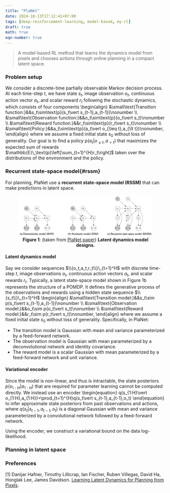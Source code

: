 ```yaml
---
title: "PlaNet"
date: 2024-10-13T17:12:41+07:00
tags: [deep-reinforcement-learning, model-based, my-rl]
draft: true
math: true
eqn-number: true
---
```

> A model-based RL method that learns the dynamics model from pixels and chooses actions through online planning in a compact latent space.
<!--more-->

### Problem setup
We consider a discrete-time partially observable Markov decision process. At each time-step $t$, we have state $s_t$, image observation $o_t$, continuous action vector $a_t$, and scalar reward $r_t$ following the stochastic dynamics, which consists of four components
\begin{align}
&\small\text{Transition function:}&&s_t\sim\text{p}(s_t\vert s_{t-1},a_{t-1})\nonumber \\\\ &\small\text{Observation function:}&&o_t\sim\text{p}(o_t\vert s_t)\nonumber \\\\ &\small\text{Reward function:}&&r_t\sim\text{p}(r_t\vert s_t)\nonumber \\\\ &\small\text{Policy:}&&a_t\sim\text{p}(a_t\vert o_{\leq t},a_{\lt t})\nonumber,
\end{align}
where we assume a fixed initial state $s_0$ without loss of generality. Our goal is to find a policy $\text{p}(a_t\vert o_{\leq t},a_{<t})$ that maximizes the expected sum of rewards $\mathbb{E}\_\text{p}\left[\sum_{t=1}^{H}r_t\right]$ taken over the distributions of the environment and the policy.

### Recurrent state-space model{#rssm}
For planning, PlaNet use a **recurrent state-space model (RSSM)** that can make predictions in latent space.

<figure>
	<img src="/images/planet/latent-dynamics-model-designs.png" alt="latent-dynamics"/>
	<figcaption style='text-align: center;'><b>Figure 1</b>: (taken from <a href='#planet-paper'>PlaNet paper</a>) <b>Latent dynamics model designs.</b></figcaption>
</figure>

#### Latent dynamics model
Say we consider sequences $\\{o_t,a_t,r_t\\}\_{t=1}^H$ with discrete time-step $t$, image observations $o_t$, continuous action vectors $a_t$, and scalar rewards $r_t$. Typically, a latent state-space model shown in Figure 1b represents the structure of a POMDP. It defines the generative process of the observations and rewards using a hidden state sequence $\\{s_t\\}\_{t=1}^H$
\begin{align}
&\small\text{Transition model:}&&s_t\sim p(s_t\vert s_{t-1},a_{t-1})\nonumber \\\\ &\small\text{Observation model:}&&o_t\sim p(o_t\vert s_t)\nonumber \\\\ &\small\text{Reward model:}&&r_t\sim p(r_t\vert s_t)\nonumber,
\end{align}
where we assume a fixed initial state $s_0$ without loss of generality. Specifically, in PlaNet:
<ul class='number-list'>
	<li>
		The transition model is Gaussian with mean and variance parameterized by a feed-forward network.
	</li>
	<li>
		The observation model is Gaussian with mean parameterized by a deconvolutional network and identity covariance.
	</li>
	<li>
		The reward model is a scalar Gaussian with mean parameterized by a feed-forward network and unit variance.
	</li>
</ul>

#### Variational encoder
Since the model is non-linear, and thus is intractable, the state posteriors $p(s_{1:H}\vert a_{1:H})$ that are required for parameter learning cannot be computed directly. We instead use an encoder
\begin{equation}
q(s_{1:H}\vert o_{1:H},a_{1:H})=\prod_{t=1}^{H}q(s_t\vert s_{t-1},a_{t-1},o_t)
\end{equation}
to infer approximate state posteriors from past observations and actions, where $q(s_t\vert s_{t-1},a_{t-1},o_t)$ is a diagonal Gaussian with mean and variance parameterized by a convolutional network followed by a feed-forward network.

Using the encoder, we construct a variational bound on the data log-likelihood.

### Planning in latent space


### Preferences
[1] <span id='planet-paper'>Danijar Hafner, Timothy Lillicrap, Ian Fischer, Ruben Villegas, David Ha, Honglak Lee, James Davidson. [Learning Latent Dynamics for Planning from Pixels]()</span>.

